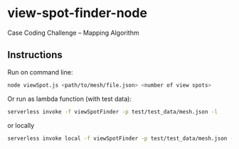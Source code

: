 # view-spot-finder-node
Case Coding Challenge – Mapping Algorithm


## Instructions

Run on command line:

```sh
node viewSpot.js <path/to/mesh/file.json> <number of view spots>
```

Or run as lambda function (with test data): 

```sh 
serverless invoke -f viewSpotFinder -p test/test_data/mesh.json -l
```

or locally

```sh 
serverless invoke local -f viewSpotFinder -p test/test_data/mesh.json -l
```
